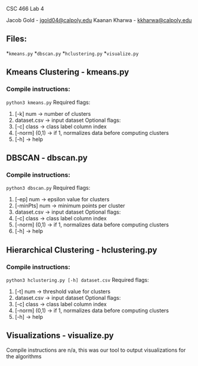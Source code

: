 CSC 466
Lab 4

Jacob Gold - jgold04@calpoly.edu
Kaanan Kharwa - kkharwa@calpoly.edu 

## Files:
*`kmeans.py`
*`dbscan.py`
*`hclustering.py`
*`visualize.py`

## Kmeans Clustering - kmeans.py
### Compile instructions:
`python3 kmeans.py`
Required flags:
1. [-k] num -> number of clusters
2. dataset.csv -> input dataset
Optional flags:
1. [-c] class -> class label column index
2. [-norm] (0,1) -> if 1, normalizes data before computing clusters
3. [-h] -> help

## DBSCAN - dbscan.py
### Compile instructions:
`python3 dbscan.py`
Required flags:
1. [-ep] num -> epsilon value for clusters
2. [-minPts] num -> minimum points per cluster
3. dataset.csv -> input dataset
Optional flags:
1. [-c] class -> class label column index
2. [-norm] (0,1) -> if 1, normalizes data before computing clusters
3. [-h] -> help

## Hierarchical Clustering - hclustering.py
### Compile instructions:
`python3 hclustering.py [-h] dataset.csv`
Required flags:
1. [-t] num -> threshold value for clusters
2. dataset.csv -> input dataset
Optional flags:
1. [-c] class -> class label column index
2. [-norm] (0,1) -> if 1, normalizes data before computing clusters
3. [-h] -> help

## Visualizations - visualize.py
Compile instructions are n/a, this was our tool to output visualizations for the algorithms
